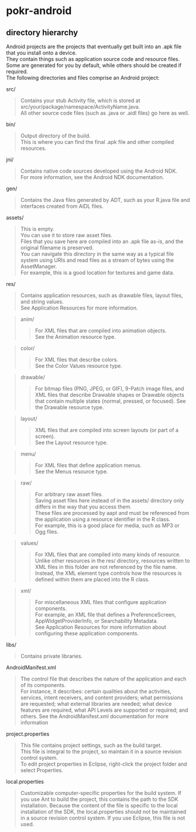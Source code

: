 pokr-android
============

## directory hierarchy
Android projects are the projects that eventually get built into an .apk file that you install onto a device. 
<br>They contain things such as application source code and resource files. 
<br>Some are generated for you by default, while others should be created if required. 
<br>The following directories and files comprise an Android project:


src/
>Contains your stub Activity file, which is stored at src/your/package/namespace/ActivityName.java. 
<br>All other source code files (such as .java or .aidl files) go here as well.

bin/
>Output directory of the build. 
<br>This is where you can find the final .apk file and other compiled resources.

jni/
>Contains native code sources developed using the Android NDK. 
<br>For more information, see the Android NDK documentation.

gen/
>Contains the Java files generated by ADT, such as your R.java file and interfaces created from AIDL files.

assets/
>This is empty. 
<br>You can use it to store raw asset files. 
<br>Files that you save here are compiled into an .apk file as-is, and the original filename is preserved. 
<br>You can navigate this directory in the same way as a typical file system using URIs and read files as a stream of bytes using the AssetManager. 
<br>For example, this is a good location for textures and game data.

res/
>Contains application resources, such as drawable files, layout files, and string values. 
<br>See Application Resources for more information.

>anim/
>>For XML files that are compiled into animation objects. 
<br>See the Animation resource type.

>color/
>>For XML files that describe colors. 
<br>See the Color Values resource type.

>drawable/
>>For bitmap files (PNG, JPEG, or GIF), 9-Patch image files, and XML files that describe Drawable shapes or Drawable objects that contain multiple states (normal, pressed, or focused). See the Drawable resource type.

>layout/
>>XML files that are compiled into screen layouts (or part of a screen). 
<br>See the Layout resource type.

>menu/
>>For XML files that define application menus. 
<br>See the Menus resource type.

>raw/
>>For arbitrary raw asset files. 
<br>Saving asset files here instead of in the assets/ directory only differs in the way that you access them. 
<br>These files are processed by aapt and must be referenced from the application using a resource identifier in the R class. 
<br>For example, this is a good place for media, such as MP3 or Ogg files.
  
>values/
>>For XML files that are compiled into many kinds of resource. 
<br>Unlike other resources in the res/ directory, resources written to XML files in this folder are not referenced by the file name. 
<br>Instead, the XML element type controls how the resources is defined within them are placed into the R class.

>xml/
>>For miscellaneous XML files that configure application components. 
<br>For example, an XML file that defines a PreferenceScreen, AppWidgetProviderInfo, or Searchability Metadata. 
<br>See Application Resources for more information about configuring these application components.


libs/
>Contains private libraries.

AndroidManifest.xml
>The control file that describes the nature of the application and each of its components. 
<br>For instance, it describes: certain qualities about the activities, services, intent receivers, and content providers; what permissions are requested; what external libraries are needed; what device features are required, what API Levels are supported or required; and others. See the AndroidManifest.xml documentation for more information

project.properties
>This file contains project settings, such as the build target. 
<br>This file is integral to the project, so maintain it in a source revision control system. 
<br>To edit project properties in Eclipse, right-click the project folder and select Properties.

local.properties
>Customizable computer-specific properties for the build system. If you use Ant to build the project, this contains the path to the SDK installation. Because the content of the file is specific to the local installation of the SDK, the local.properties should not be maintained in a source revision control system. If you use Eclipse, this file is not used.
